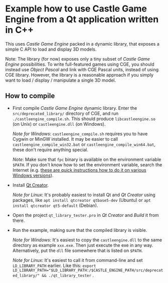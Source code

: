 # Example how to use Castle Game Engine from a Qt application written in C++

This uses _Castle Game Engine_ packed in a dynamic library, that exposes a simple C API to load and display 3D models.

Note: The library (for now) exposes only a tiny subset of _Castle Game Engine_ possibilities. To write full-featured games using CGE, you should instead use _Object Pascal_ and link with CGE Pascal units, instead of using CGE library. However, the library is a reasonable approach if you simply want to load / display / manipulate a single 3D model.

## How to compile

- First compile _Castle Game Engine_ dynamic library. Enter the `src/deprecated_library/` directory of CGE, and run `./castleengine_compile.sh`. This should produce `libcastleengine.so` (on Unix) or `castleengine.dll` (on Windows).

    _Note for Windows_: `castleengine_compile.sh` requires you to have Cygwin or MinGW installed. It may be easier to call `castleengine_compile_win32.bat` or `castleengine_compile_win64.bat`, these don't require anything special.

    _Note_: Make sure that <code>fpc</code> binary is available on the environment variable <code>$PATH</code>. If you don't know how to set the environment variable, search the Internet (e.g. <a href="https://www.computerhope.com/issues/ch000549.htm">these are quick instructions how to do it on various Windows versions</a>).

- Install <a href="https://www.qt.io/download">Qt Creator</a>.

    _Note for Linux_: It's probably easiest to install Qt and _Qt Creator_ using packages, like `apt install qtcreator qtbase5-dev` (Ubuntu) or `apt install qtcreator qt5-default` (Debian).

- Open the project `qt_library_tester.pro` in _Qt Creator_ and _Build_ it from there.

- Run the example, making sure that the compiled library is visible.

    _Note for Windows_: It's easiest to copy the `castleengine.dll` to the same directory as example `xxx.exe`. Then just execute the exe in any way. Alternatively, put the `dll` file somewhere that is listed on `$PATH`.

    _Note for Linux_: It's easiest to call it from command-line and set `LD_LIBRARY_PATH` earlier. Like this: `export LD_LIBRARY_PATH="$LD_LIBRARY_PATH:/$CASTLE_ENGINE_PATH/src/deprecated_library/" && ./qt_library_tester` .
